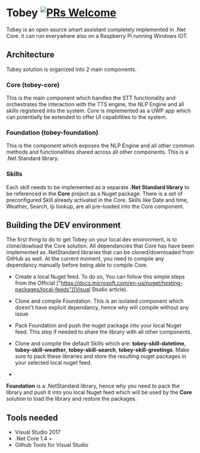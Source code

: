 # Tobey [![PRs Welcome](https://img.shields.io/badge/PRs-welcome-brightgreen.svg?style=flat-square)](http://makeapullrequest.com)

Tobey is an open source smart assistant completely implemented in .Net Core. it can run everywhere also on a Raspberry Pi running Windows IOT.

## Architecture

Tobey solution is organized into 2 main components.

### **Core (tobey-core)**
This is the main component which handles the STT functionality and orchestrates the interaction with the TTS engine, the NLP Engine and all skills registered into the system. Core is implemented as a UWP app which can potentially be extended to offer UI capabilities to the system.

### **Foundation (tobey-foundation)**
This is the component which exposes the NLP Engine and all other common methods and functionalities shared across all other components. This is a .Net Standard library. 

### Skills
Each skill needs to be implemented as a separate **.Net Standard library** to be referenced in the **Core** project as a Nuget package.
There is a set of preconfigured Skill already activated in the Core. Skills like Date and time, Weather, Search, Ip lookup, are all pre-loaded into the Core component.

## Building the DEV environment

The first thing to do to get Tobey on your local dev environment, is to clone/dowload the Core solution.
All dependancies that Core has have been implemented as .NetStandard libraries that can be cloned/downloaded from GitHub as well.
At the current moment, you need to compile any dependancy manually before being able to compile Core.

- Create a local Nuget feed. To do so, You can follow this simple steps from the Official ["https://docs.microsoft.com/en-us/nuget/hosting-packages/local-feeds"](Visual Studio article).

- Clone and compile Foundation. This is an isolated component which doesn't have explicit dependancy, hence why will compile without any issue.
- Pack Foundation and push the nuget package into your local Nuget feed. This step if needed to share the library with all other components.
- Clone and compile the default Skills which are: **tobey-skill-datetime**, **tobey-skill-weather**, **tobey-skill-search**, **tobey-skill-greetings**.
Make sure to pack these libraries and store the resulting nuget packages in your selected local nuget feed.
- 





**Foundation** is a .NetStandard library, hence why you need to pack the library and push it into you local Nuget feed which will be used by the **Core** solution to load the library and restore the packages.



## Tools needed

- Visual Studio 2017
- .Net Core 1.4 +
- Github Tools for Visual Studio



